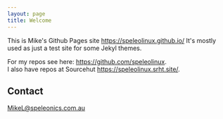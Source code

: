 ```yaml
---
layout: page
title: Welcome
---
```


This is Mike's Github Pages site <https://speleolinux.github.io/> 
It's mostly used as just a test site for some Jekyl themes.

For my repos see here: <https://github.com/speleolinux>.     
I also have repos at Sourcehut <https://speleolinux.srht.site/>.

## Contact

MikeL@speleonics.com.au

